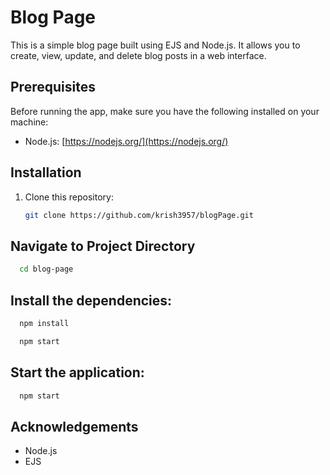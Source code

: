 # Blog Page

This is a simple blog page built using EJS and Node.js. It allows you to create, view, update, and delete blog posts in a web interface.

## Prerequisites

Before running the app, make sure you have the following installed on your machine:

- Node.js: [https://nodejs.org/](https://nodejs.org/)

## Installation

1. Clone this repository:

   ```bash
   git clone https://github.com/krish3957/blogPage.git
   ```
## Navigate to Project Directory

```bash
  cd blog-page
```

## Install the dependencies:

```bash
  npm install
```

```bash
  npm start
```

## Start the application:

```bash
  npm start
```

## Acknowledgements
- Node.js
- EJS
